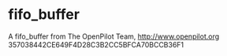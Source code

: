# fifo_buffer
A fifo_buffer from The OpenPilot Team, http://www.openpilot.org
357038442CE649F4D28C3B2CC5BFCA70BCCB36F1
